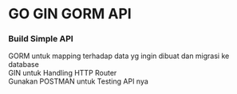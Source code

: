 # GO GIN GORM API

<h3>Build Simple API</h3>
GORM untuk mapping terhadap data yg ingin dibuat dan migrasi ke database <br>
GIN untuk Handling HTTP Router <br>
Gunakan POSTMAN untuk Testing API nya
